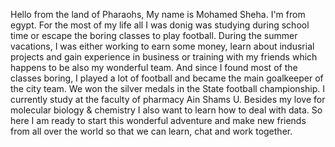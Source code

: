 Hello from the land of Pharaohs,
My name is Mohamed Sheha. I'm from egypt. For the most of my life all I was donig was studying during school time or escape the boring classes to play football. During the summer vacations, I was either working to earn some money, learn about indusrial projects and gain experience in business or training with my friends which happens to be also my wonderful team. And since I found most of the classes boring, I played a lot of football and became the main goalkeeper of the city team. We won the silver medals in the State football championship.
I currently study at the faculty of pharmacy Ain Shams U. Besides my love for molecular biology & chemistry I also want to learn how to deal with data. So here I am ready to start this wonderful adventure and make new friends from all over the world so that we can learn, chat and work together.

